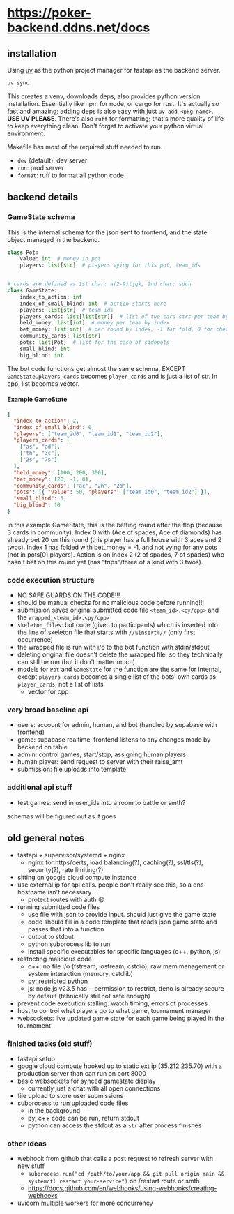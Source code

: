 # https://poker-backend.ddns.net/docs

## installation

Using [uv](https://docs.astral.sh/uv/) as the python project manager for fastapi as the backend server.

```sh
uv sync
```

This creates a venv, downloads deps, also provides python version installation. Essentially like npm for node, or cargo for rust.
It's actually so fast and amazing; adding deps is also easy with just `uv add <pkg-name>`. **USE UV PLEASE**. There's also
`ruff` for formatting; that's more quality of life to keep everything clean. Don't forget to activate your python
virtual environment.

Makefile has most of the required stuff needed to run.

- `dev` (default): dev server
- `run`: prod server
- `format`: ruff to format all python code

## backend details

### GameState schema

This is the internal schema for the json sent to frontend, and the state object managed in the backend.

```py
class Pot:
    value: int  # money in pot
    players: list[str]  # players vying for this pot, team_ids


# cards are defined as 1st char: a(2-9)tjqk, 2nd char: sdch
class GameState:
    index_to_action: int
    index_of_small_blind: int  # action starts here
    players: list[str]  # team_ids
    players_cards: list[list[str]]  # list of two card strs per team by index
    held_money: list[int]  # money per team by index
    bet_money: list[int]  # per round by index, -1 for fold, 0 for check/hasn't bet
    community_cards: list[str]
    pots: list[Pot]  # list for the case of sidepots
    small_blind: int
    big_blind: int
```

The bot code functions get almost the same schema, EXCEPT `GameState.players_cards` becomes `player_cards` and is just a list of str. In cpp, list becomes vector.

#### Example GameState

```json
{
  "index_to_action": 2,
  "index_of_small_blind": 0,
  "players": ["team_id0", "team_id1", "team_id2"],
  "players_cards": [
    ["as", "ad"],
    ["th", "3c"],
    ["2s", "7s"]
  ],
  "held_money": [100, 200, 300],
  "bet_money": [20, -1, 0],
  "community_cards": ["ac", "2h", "2d"],
  "pots": [{ "value": 50, "players": ["team_id0", "team_id2"] }],
  "small_blind": 5,
  "big_blind": 10
}
```

In this example GameState, this is the betting round after the flop (because 3 cards in community). Index 0 with (Ace of spades, Ace of diamonds) has already bet 20 on this round (this player has a full house with 3 aces and 2 twos). Index 1 has folded with bet_money = -1, and not vying for any pots (not in pots[0].players). Action is on index 2 (2 of spades, 7 of spades) who hasn't bet on this round yet (has "trips"/three of a kind with 3 twos).

### code execution structure

- NO SAFE GUARDS ON THE CODE!!!
- should be manual checks for no malicious code before running!!!
- submission saves original submitted code file `<team_id>.<py/cpp>` and the `wrapped_<team_id>.<py/cpp>`
- `skeleton_files`: bot code (given to participants) which is inserted into the line of skeleton file that starts with `//%insert%//` (only first occurrence)
- the wrapped file is run with i/o to the bot function with stdin/stdout
- deleting original file doesn't delete the wrapped file, so they technically can still be run (but it don't matter much)
- models for `Pot` and `GameState` for the function are the same for internal, except `players_cards` becomes a single list of the bots' own cards as `player_cards`, not a list of lists
  - vector for cpp

### very broad baseline api

- users: account for admin, human, and bot (handled by supabase with frontend)
- game: supabase realtime, frontend listens to any changes made by backend on table
- admin: control games, start/stop, assigning human players
- human player: send request to server with their raise_amt
- submission: file uploads into template

### additional api stuff

- test games: send in user_ids into a room to battle or smth?

schemas will be figured out as it goes

## old general notes

- fastapi + supervisor/systemd + nginx
  - nginx for https/certs, load balancing(?), caching(?), ssl/tls(?), security(?), rate limiting(?)
- sitting on google cloud compute instance
- use external ip for api calls. people don't really see this, so a dns hostname isn't necessary
  - protect routes with auth 😩
- running submitted code files
  - use file with json to provide input. should just give the game state
  - code should fill in a code template that reads json game state and passes that into a function
  - output to stdout
  - python subprocess lib to run
  - install specific executables for specific languages (c++, python, js)
- restricting malicious code
  - c++: no file i/o (fstream, iostream, cstdio), raw mem management or system interaction (memory, cstdlib)
  - py: [restricted python](https://restrictedpython.readthedocs.io/)
  - js: node.js v23.5 has --permission to restrict, deno is already secure by default (tehnically still not safe enough)
- prevent code execution stalling: watch timing, errors of processes
- host to control what players go to what game, tournament manager
- websockets: live updated game state for each game being played in the tournament

### finished tasks (old stuff)

- fastapi setup
- google cloud compute hooked up to static ext ip (35.212.235.70) with a production server than can run on port 8000
- basic websockets for synced gamestate display
  - currently just a chat with all open connections
- file upload to store user submissions
- subprocess to run uploaded code files
  - in the background
  - py, c++ code can be run, return stdout
  - python can access the stdout as a `str` after process finishes

### other ideas

- webhook from github that calls a post request to refresh server with new stuff
  - `subprocess.run("cd /path/to/your/app && git pull origin main && systemctl restart your-service")` on /restart route or smth
  - https://docs.github.com/en/webhooks/using-webhooks/creating-webhooks
- uvicorn multiple workers for more concurrency

```

```
